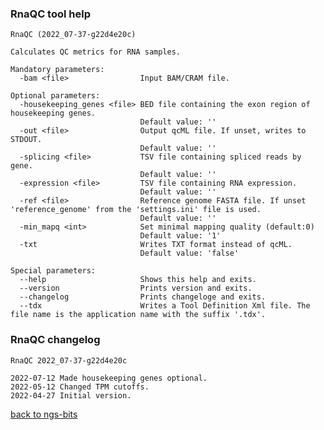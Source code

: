 ### RnaQC tool help
	RnaQC (2022_07-37-g22d4e20c)
	
	Calculates QC metrics for RNA samples.
	
	Mandatory parameters:
	  -bam <file>                Input BAM/CRAM file.
	
	Optional parameters:
	  -housekeeping_genes <file> BED file containing the exon region of housekeeping genes.
	                             Default value: ''
	  -out <file>                Output qcML file. If unset, writes to STDOUT.
	                             Default value: ''
	  -splicing <file>           TSV file containing spliced reads by gene.
	                             Default value: ''
	  -expression <file>         TSV file containing RNA expression.
	                             Default value: ''
	  -ref <file>                Reference genome FASTA file. If unset 'reference_genome' from the 'settings.ini' file is used.
	                             Default value: ''
	  -min_mapq <int>            Set minimal mapping quality (default:0)
	                             Default value: '1'
	  -txt                       Writes TXT format instead of qcML.
	                             Default value: 'false'
	
	Special parameters:
	  --help                     Shows this help and exits.
	  --version                  Prints version and exits.
	  --changelog                Prints changeloge and exits.
	  --tdx                      Writes a Tool Definition Xml file. The file name is the application name with the suffix '.tdx'.
	
### RnaQC changelog
	RnaQC 2022_07-37-g22d4e20c
	
	2022-07-12 Made housekeeping genes optional.
	2022-05-12 Changed TPM cutoffs.
	2022-04-27 Initial version.
[back to ngs-bits](https://github.com/imgag/ngs-bits)